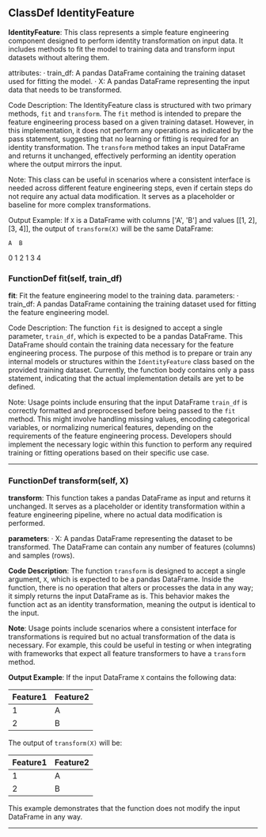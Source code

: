 ## ClassDef IdentityFeature
**IdentityFeature**: This class represents a simple feature engineering component designed to perform identity transformation on input data. It includes methods to fit the model to training data and transform input datasets without altering them.

attributes:
· train_df: A pandas DataFrame containing the training dataset used for fitting the model.
· X: A pandas DataFrame representing the input data that needs to be transformed.

Code Description: The IdentityFeature class is structured with two primary methods, `fit` and `transform`. The `fit` method is intended to prepare the feature engineering process based on a given training dataset. However, in this implementation, it does not perform any operations as indicated by the pass statement, suggesting that no learning or fitting is required for an identity transformation. The `transform` method takes an input DataFrame and returns it unchanged, effectively performing an identity operation where the output mirrors the input.

Note: This class can be useful in scenarios where a consistent interface is needed across different feature engineering steps, even if certain steps do not require any actual data modification. It serves as a placeholder or baseline for more complex transformations.

Output Example: If `X` is a DataFrame with columns ['A', 'B'] and values [[1, 2], [3, 4]], the output of `transform(X)` will be the same DataFrame:

    A  B
0   1  2
1   3  4
### FunctionDef fit(self, train_df)
**fit**: Fit the feature engineering model to the training data.
parameters:
· train_df: A pandas DataFrame containing the training dataset used for fitting the feature engineering model.

Code Description: The function `fit` is designed to accept a single parameter, `train_df`, which is expected to be a pandas DataFrame. This DataFrame should contain the training data necessary for the feature engineering process. The purpose of this method is to prepare or train any internal models or structures within the `IdentityFeature` class based on the provided training dataset. Currently, the function body contains only a pass statement, indicating that the actual implementation details are yet to be defined.

Note: Usage points include ensuring that the input DataFrame `train_df` is correctly formatted and preprocessed before being passed to the `fit` method. This might involve handling missing values, encoding categorical variables, or normalizing numerical features, depending on the requirements of the feature engineering process. Developers should implement the necessary logic within this function to perform any required training or fitting operations based on their specific use case.
***
### FunctionDef transform(self, X)
**transform**: This function takes a pandas DataFrame as input and returns it unchanged. It serves as a placeholder or identity transformation within a feature engineering pipeline, where no actual data modification is performed.

**parameters**:
· X: A pandas DataFrame representing the dataset to be transformed. The DataFrame can contain any number of features (columns) and samples (rows).

**Code Description**: The function `transform` is designed to accept a single argument, `X`, which is expected to be a pandas DataFrame. Inside the function, there is no operation that alters or processes the data in any way; it simply returns the input DataFrame as is. This behavior makes the function act as an identity transformation, meaning the output is identical to the input.

**Note**: Usage points include scenarios where a consistent interface for transformations is required but no actual transformation of the data is necessary. For example, this could be useful in testing or when integrating with frameworks that expect all feature transformers to have a `transform` method.

**Output Example**: If the input DataFrame `X` contains the following data:

| Feature1 | Feature2 |
|----------|----------|
| 1        | A        |
| 2        | B        |

The output of `transform(X)` will be:

| Feature1 | Feature2 |
|----------|----------|
| 1        | A        |
| 2        | B        |

This example demonstrates that the function does not modify the input DataFrame in any way.
***
